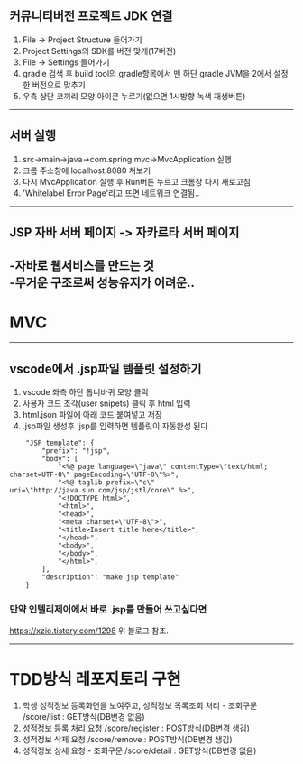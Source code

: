 ## 커뮤니티버전 프로젝트 JDK 연결
1. File -> Project Structure 들어가기
2. Project Settings의 SDK를 버전 맞게(17버전)
3. File -> Settings 들어가기
4. gradle 검색 후 build tool의 gradle항목에서
    맨 하단 gradle JVM을 2에서 설정한 버전으로 맞추기
5. 우측 상단 코끼리 모양 아이콘 누르기(없으면 1시방향 녹색 재생버튼)

---
## 서버 실행
1. src->main->java->com.spring.mvc->MvcApplication 실행
2. 크롬 주소창에 localhost:8080 쳐보기
3. 다시 MvcApplication 실행 후 Run버튼 누르고 크롬창 다시 새로고침
4. 'Whitelabel Error Page'라고 뜨면 네트워크 연결됨..
---
## JSP 자바 서버 페이지 -> 자카르타 서버 페이지
-자바로 웹서비스를 만드는 것<br>
-무거운 구조로써 성능유지가 어려운..
---
# MVC
---
## vscode에서 .jsp파일 템플릿 설정하기
1. vscode 좌측 하단 톱니바퀴 모양 클릭
2. 사용자 코드 조각(user snipets) 클릭 후 html 입력
3. html.json 파일에 아래 코드 붙여넣고 저장
4. .jsp파일 생성후 !jsp를 입력하면 템플릿이 자동완성 된다
```
    "JSP template": {
		"prefix": "!jsp",
		"body": [
			"<%@ page language=\"java\" contentType=\"text/html; charset=UTF-8\" pageEncoding=\"UTF-8\"%>",
			"<%@ taglib prefix=\"c\" uri=\"http://java.sun.com/jsp/jstl/core\" %>",
			"<!DOCTYPE html>",
			"<html>",
			"<head>",
			"<meta charset=\"UTF-8\">",
			"<title>Insert title here</title>",
			"</head>",
			"<body>",
			"</body>",
			"</html>",
		],
		"description": "make jsp template"
	}
```
### 만약 인텔리제이에서 바로 .jsp를 만들어 쓰고싶다면
https://xzio.tistory.com/1298
위 블로그 참조.

---

# TDD방식 레포지토리 구현
1. 학생 성적정보 등록화면을 보여주고, 성적정보 목록조회 처리 - 조회구문
/score/list : GET방식(DB변경 없음)
2. 성적정보 등록 처리 요청
/score/register : POST방식(DB변경 생김)
3. 성적정보 삭제 요청
/score/remove : POST방식(DB변경 생김)
4. 성적정보 상세 요청 - 조회구문
/score/detail : GET방식(DB변경 없음)

